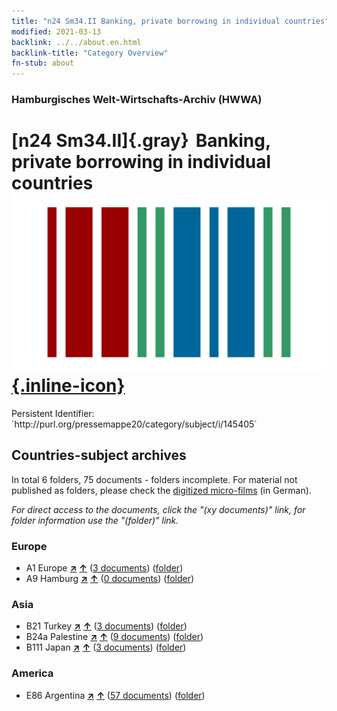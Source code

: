 ```yaml
---
title: "n24 Sm34.II Banking, private borrowing in individual countries"
modified: 2021-03-13
backlink: ../../about.en.html
backlink-title: "Category Overview"
fn-stub: about
---
```


### Hamburgisches Welt-Wirtschafts-Archiv (HWWA)

# [n24 Sm34.II]{.gray}&#8201; Banking, private borrowing in individual countries &#160; [![Wikidata](/images/Wikidata-logo.svg "Wikidata"){.inline-icon}](http://www.wikidata.org/entity/Q104711056)

<div class="hint">Persistent Identifier: `http://purl.org/pressemappe20/category/subject/i/145405`</div>







## Countries-subject archives





In total 6 folders, 75 documents - folders incomplete.
For material not published as folders, please check the [digitized micro-films](/film/h1_sh.de.html) (in German).

_For direct access to the documents, click the "(xy documents)" link, for folder information use the "(folder)" link._



### Europe

- A1 Europe [**&nearr;**](../../../geo/i/140892/about.en.html "Europe (all folders)") [**&uarr;**](../../../geo/about.en.html#A1 "Country category system") (<a href="https://pm20.zbw.eu/iiifview/folder/sh/140892,145405" title="about: Europe : Banking, private borrowing in individual countries" target="_blank">3 documents</a>) ([folder](../../../../folder/sh/1408xx/140892/1454xx/145405/about.en.html))
- A9 Hamburg [**&nearr;**](../../../geo/i/140905/about.en.html "Hamburg (all folders)") [**&uarr;**](../../../geo/about.en.html#A9 "Country category system") (<a href="https://pm20.zbw.eu/iiifview/folder/sh/140905,145405" title="about: Hamburg : Banking, private borrowing in individual countries" target="_blank">0 documents</a>) ([folder](../../../../folder/sh/1409xx/140905/1454xx/145405/about.en.html))

### Asia

- B21 Turkey [**&nearr;**](../../../geo/i/141111/about.en.html "Turkey (all folders)") [**&uarr;**](../../../geo/about.en.html#B21 "Country category system") (<a href="https://pm20.zbw.eu/iiifview/folder/sh/141111,145405" title="about: Turkey : Banking, private borrowing in individual countries" target="_blank">3 documents</a>) ([folder](../../../../folder/sh/1411xx/141111/1454xx/145405/about.en.html))
- B24a Palestine [**&nearr;**](../../../geo/i/141115/about.en.html "Palestine (all folders)") [**&uarr;**](../../../geo/about.en.html#B24a "Country category system") (<a href="https://pm20.zbw.eu/iiifview/folder/sh/141115,145405" title="about: Palestine : Banking, private borrowing in individual countries" target="_blank">9 documents</a>) ([folder](../../../../folder/sh/1411xx/141115/1454xx/145405/about.en.html))
- B111 Japan [**&nearr;**](../../../geo/i/141272/about.en.html "Japan (all folders)") [**&uarr;**](../../../geo/about.en.html#B111 "Country category system") (<a href="https://pm20.zbw.eu/iiifview/folder/sh/141272,145405" title="about: Japan : Banking, private borrowing in individual countries" target="_blank">3 documents</a>) ([folder](../../../../folder/sh/1412xx/141272/1454xx/145405/about.en.html))

### America

- E86 Argentina [**&nearr;**](../../../geo/i/141692/about.en.html "Argentina (all folders)") [**&uarr;**](../../../geo/about.en.html#E86 "Country category system") (<a href="https://pm20.zbw.eu/iiifview/folder/sh/141692,145405" title="about: Argentina : Banking, private borrowing in individual countries" target="_blank">57 documents</a>) ([folder](../../../../folder/sh/1416xx/141692/1454xx/145405/about.en.html))








